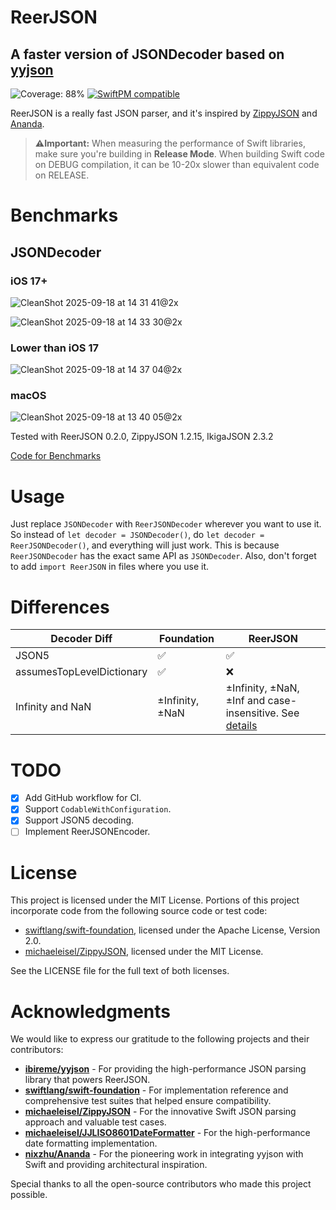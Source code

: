# ReerJSON
## A faster version of JSONDecoder based on [yyjson](https://github.com/ibireme/yyjson)

![Coverage: 88%](https://img.shields.io/static/v1?label=coverage&message=88%&color=brightgreen)
[![SwiftPM compatible](https://img.shields.io/badge/SwiftPM-compatible%20%28iOS%29-brightgreen)](https://swift.org/package-manager/)

ReerJSON is a really fast JSON parser, and it's inspired by [ZippyJSON](https://github.com/michaeleisel/ZippyJSON) and [Ananda](https://github.com/nixzhu/Ananda).

> **⚠️Important:** When measuring the performance of Swift libraries, make sure you're building in **Release Mode**. 
> When building Swift code on DEBUG compilation, it can be 10-20x slower than equivalent code on RELEASE.

# Benchmarks

## JSONDecoder

### iOS 17+

![CleanShot 2025-09-18 at 14 31 41@2x](https://github.com/user-attachments/assets/2fd6d82b-7a5f-4d6a-a6e5-3b0cd1682acd)

![CleanShot 2025-09-18 at 14 33 30@2x](https://github.com/user-attachments/assets/1cab62ec-077a-4c20-a294-9b5fb01ce5c6)

### Lower than iOS 17

![CleanShot 2025-09-18 at 14 37 04@2x](https://github.com/user-attachments/assets/ed201e1a-c1dc-4ec6-8036-2316bd5bccc4)

### macOS

![CleanShot 2025-09-18 at 13 40 05@2x](https://github.com/user-attachments/assets/3f814fa3-72b0-4005-bea5-7391105aa6dd)


Tested with ReerJSON 0.2.0, ZippyJSON 1.2.15, IkigaJSON 2.3.2

[Code for Benchmarks](https://github.com/Asura19/ReerJSONBenchmark)

# Usage
Just replace `JSONDecoder` with `ReerJSONDecoder` wherever you want to use it. So instead of `let decoder = JSONDecoder()`, do `let decoder = ReerJSONDecoder()`, and everything will just work. This is because `ReerJSONDecoder` has the exact same API as `JSONDecoder`. Also, don't forget to add `import ReerJSON` in files where you use it.

# Differences
| Decoder Diff              | Foundation |ReerJSON                   |
|---------------------------|------------|---------------------------|
| JSON5                     | ✅         | ✅                        |                       
| assumesTopLevelDictionary | ✅         | ❌                        |
| Infinity and NaN          | ±Infinity, ±NaN | ±Infinity, ±NaN, ±Inf and case-insensitive. See [details](https://github.com/reers/ReerJSON/blob/main/Tests/ReerJSONTests/JSONEncoderTests.swift#L1975) |

# TODO
* [x] Add GitHub workflow for CI.
* [x] Support `CodableWithConfiguration`.
* [x] Support JSON5 decoding.
* [ ] Implement ReerJSONEncoder.

# License
This project is licensed under the MIT License.
Portions of this project incorporate code from the following source code or test code:

* [swiftlang/swift-foundation](https://github.com/swiftlang/swift-foundation), licensed under the Apache License, Version 2.0.
* [michaeleisel/ZippyJSON](https://github.com/michaeleisel/ZippyJSON), licensed under the MIT License.

See the LICENSE file for the full text of both licenses.

# Acknowledgments

We would like to express our gratitude to the following projects and their contributors:

* **[ibireme/yyjson](https://github.com/ibireme/yyjson)** - For providing the high-performance JSON parsing library that powers ReerJSON.
* **[swiftlang/swift-foundation](https://github.com/swiftlang/swift-foundation)** - For implementation reference and comprehensive test suites that helped ensure compatibility.
* **[michaeleisel/ZippyJSON](https://github.com/michaeleisel/ZippyJSON)** - For the innovative Swift JSON parsing approach and valuable test cases.
* **[michaeleisel/JJLISO8601DateFormatter](https://github.com/michaeleisel/JJLISO8601DateFormatter)** - For the high-performance date formatting implementation.
* **[nixzhu/Ananda](https://github.com/nixzhu/Ananda)** - For the pioneering work in integrating yyjson with Swift and providing architectural inspiration.

Special thanks to all the open-source contributors who made this project possible.
